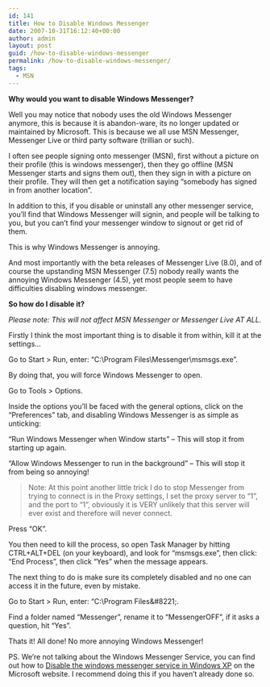 ```yaml
---
id: 141
title: How to Disable Windows Messenger
date: 2007-10-31T16:12:40+00:00
author: admin
layout: post
guid: /how-to-disable-windows-messenger
permalink: /how-to-disable-windows-messenger/
tags:
  - MSN
---
```

<p class="lead">
  <strong>Why would you want to disable Windows Messenger?</strong>
</p>

Well you may notice that nobody uses the old Windows Messenger anymore, this is because it is abandon-ware, its no longer updated or maintained by Microsoft. This is because we all use MSN Messenger, Messenger Live or third party software (trillian or such).

<!--more-->I often see people signing onto messenger (MSN), first without a picture on their profile (this is windows messenger), then they go offline (MSN Messenger starts and signs them out), then they sign in with a picture on their profile. They will then get a notification saying &#8220;somebody has signed in from another location&#8221;.

In addition to this, if you disable or uninstall any other messenger service, you&#8217;ll find that Windows Messenger will signin, and people will be talking to you, but you can&#8217;t find your messenger window to signout or get rid of them.

This is why Windows Messenger is annoying.

And most importantly with the beta releases of Messenger Live (8.0), and of course the upstanding MSN Messenger (7.5) nobody really wants the annoying Windows Messenger (4.5), yet most people seem to have difficulties disabling windows messenger.

**So how do I disable it?** 

_Please note: This will not affect MSN Messenger or Messenger Live AT ALL._ 

Firstly I think the most important thing is to disable it from within, kill it at the settings&#8230;

Go to Start > Run, enter: &#8220;C:\Program Files\Messenger\msmsgs.exe&#8221;.

By doing that, you will force Windows Messenger to open.

Go to Tools > Options.

Inside the options you&#8217;ll be faced with the general options, click on the &#8220;Preferences&#8221; tab, and disabling Windows Messenger is as simple as unticking:

&#8220;Run Windows Messenger when Window starts&#8221; &#8211; This will stop it from starting up again.
  
&#8220;Allow Windows Messenger to run in the background&#8221; &#8211; This will stop it from being so annoying!

> Note: At this point another little trick I do to stop Messenger from trying to connect is in the Proxy settings, I set the proxy server to &#8220;1&#8221;, and the port to &#8220;1&#8221;, obviously it is VERY unlikely that this server will ever exist and therefore will never connect.

Press &#8220;OK&#8221;.

You then need to kill the process, so open Task Manager by hitting CTRL+ALT+DEL (on your keyboard), and look for &#8220;msmsgs.exe&#8221;, then click: &#8220;End Process&#8221;, then click &#8220;Yes&#8221; when the message appears.

The next thing to do is make sure its completely disabled and no one can access it in the future, even by mistake.

Go to Start > Run, enter: &#8220;C:\Program Files\&#8221;.

Find a folder named &#8220;Messenger&#8221;, rename it to &#8220;MessengerOFF&#8221;, if it asks a question, hit &#8220;Yes&#8221;.

Thats it! All done! No more annoying Windows Messenger!

PS. We&#8217;re not talking about the Windows Messenger Service, you can find out how to [Disable the windows messenger service in Windows XP](http://www.microsoft.com/windowsxp/using/security/learnmore/stopspam.mspx) on the Microsoft website. I recommend doing this if you haven&#8217;t already done so.